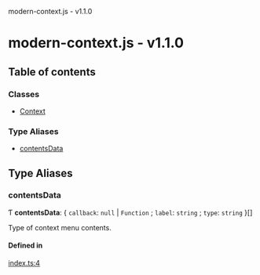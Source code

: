 modern-context.js - v1.1.0

# modern-context.js - v1.1.0

## Table of contents

### Classes

- [Context](classes/Context.md)

### Type Aliases

- [contentsData](README.md#contentsdata)

## Type Aliases

### contentsData

Ƭ **contentsData**: { `callback`: ``null`` \| `Function` ; `label`: `string` ; `type`: `string`  }[]

Type of context menu contents.

#### Defined in

[index.ts:4](https://github.com/Robot-Inventor/modern-context.js/blob/e0f916f/src/index.ts#L4)
